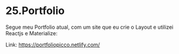 # 25.Portfolio

Segue meu Portfolio atual, com um site que eu crie o Layout e utilizei Reactjs e Materialize:

Link:
https://portfoliopicco.netlify.com/
